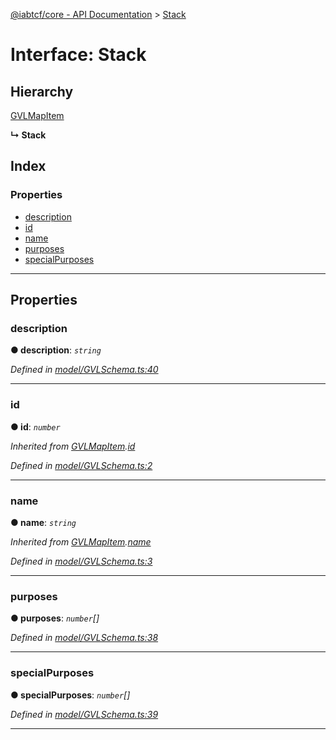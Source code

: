 [@iabtcf/core - API Documentation](../README.md) > [Stack](../interfaces/stack.md)

# Interface: Stack

## Hierarchy

 [GVLMapItem](gvlmapitem.md)

**↳ Stack**

## Index

### Properties

* [description](stack.md#description)
* [id](stack.md#id)
* [name](stack.md#name)
* [purposes](stack.md#purposes)
* [specialPurposes](stack.md#specialpurposes)

---

## Properties

<a id="description"></a>

###  description

**● description**: *`string`*

*Defined in [model/GVLSchema.ts:40](https://github.com/chrispaterson/iabtcf-es/blob/b06c04d/modules/core/src/model/GVLSchema.ts#L40)*

___
<a id="id"></a>

###  id

**● id**: *`number`*

*Inherited from [GVLMapItem](gvlmapitem.md).[id](gvlmapitem.md#id)*

*Defined in [model/GVLSchema.ts:2](https://github.com/chrispaterson/iabtcf-es/blob/b06c04d/modules/core/src/model/GVLSchema.ts#L2)*

___
<a id="name"></a>

###  name

**● name**: *`string`*

*Inherited from [GVLMapItem](gvlmapitem.md).[name](gvlmapitem.md#name)*

*Defined in [model/GVLSchema.ts:3](https://github.com/chrispaterson/iabtcf-es/blob/b06c04d/modules/core/src/model/GVLSchema.ts#L3)*

___
<a id="purposes"></a>

###  purposes

**● purposes**: *`number`[]*

*Defined in [model/GVLSchema.ts:38](https://github.com/chrispaterson/iabtcf-es/blob/b06c04d/modules/core/src/model/GVLSchema.ts#L38)*

___
<a id="specialpurposes"></a>

###  specialPurposes

**● specialPurposes**: *`number`[]*

*Defined in [model/GVLSchema.ts:39](https://github.com/chrispaterson/iabtcf-es/blob/b06c04d/modules/core/src/model/GVLSchema.ts#L39)*

___

